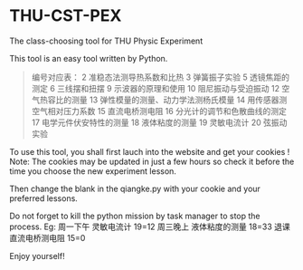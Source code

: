 # THU-CST-PEX

The class-choosing tool for THU Physic Experiment

This tool is an easy tool written by Python.

> 编号对应表： 
> 2 准稳态法测导热系数和比热
> 3 弹簧振子实验
> 5 透镜焦距的测定
> 6 三线摆和扭摆
> 9 示波器的原理和使用
> 10 阻尼振动与受迫振动
> 12 空气热容比的测量
> 13 弹性模量的测量、动力学法测杨氏模量
> 14 用传感器测空气相对压力系数
> 15 直流电桥测电阻
> 16 分光计的调节和色散曲线的测定
> 17 电学元件伏安特性的测量
> 18 液体粘度的测量
> 19 灵敏电流计
> 20 弦振动实验

To use this tool, you shall first lauch into the website and get your cookies !
Note: The cookies may be updated in just a few hours so check it before the time you choose the new experiment lesson.

Then change the blank in the qiangke.py with your cookie and your preferred lessons.

Do not forget to kill the python mission by task manager to stop the process.
Eg:
周一下午 灵敏电流计 19=12
周三晚上 液体粘度的测量 18=33
退课 直流电桥测电阻 15=0

Enjoy yourself!
